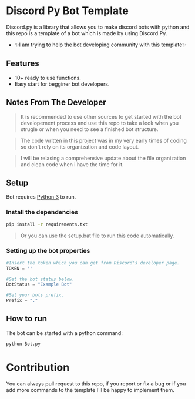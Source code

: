 # Discord Py Bot Template

Discord.py is a library that allows you to make discord bots with python and this repo is a template of a bot which is made by using Discord.Py.
- ✨I am trying to help the bot developing community with this template✨

## Features

- 10+ ready to use functions.
- Easy start for begginer bot developers.

## Notes From The Developer
> It is recommended to use other sources to get started with the bot developement process and use this repo to take a look when you strugle or when you need to see a finished bot structure.

> The code written in this project was in my very early times of coding so don't rely on its organization and code layout.

> I will be relasing a comprehensive update about the file organization and clean code when i have the time for it.
## Setup

Bot requires [Python 3](https://www.python.org/) to run.

### Install the dependencies

```sh
pip install -r requirements.txt
```
> Or you can use the setup.bat file to run this code automatically.

### Setting up the bot properties

```python
#Insert the token which you can get from Discord's developer page.
TOKEN = '' 

#Set the bot status below.
BotStatus = "Example Bot"

#Set your bots prefix.
Prefix = "."
```

## How to run
The bot can be started with a python command:
```sh
python Bot.py
```

# Contribution
You can always pull request to this repo, if you report or fix a bug or if you add more commands to the template I'll be happy to implement them.

